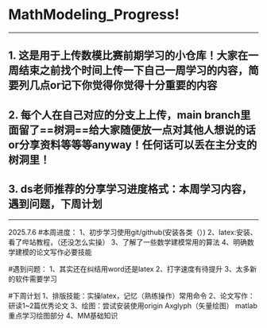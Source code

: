 # MathModeling_Progress!
---
## 1. 这是用于上传数模比赛前期学习的小仓库！大家在一周结束之前找个时间上传一下自己一周学习的内容，简要列几点or记下你觉得你觉得**十分重要的**内容
## 2. 每个人在自己对应的分支上上传，main branch里面留了==树洞==给大家随便放一点对其他人想说的话or分享资料等等等anyway！任何话可以丢在主分支的树洞里！
## 3. ds老师推荐的分享学习进度格式：本周学习内容，遇到问题，下周计划
---
2025.7.6
#本周进度：
1、初步学习使用git/github(安装各类（）)
2、latex:安装、看了哔站教程，（还没怎么实操）
3、了解了一些数学建模常用的算法
4、明确数学建模的论文写作必要技能

#遇到问题：
1、其实还在纠结用word还是latex
2、打字速度有待提升
3、太多新的软件需要学习

#下周计划
1、排版技能：实操latex，记忆（熟练操作）常用命令
2、论文写作：研读1~2篇优秀论文
3、绘图：尝试安装使用origin
        Axglyph（矢量绘图）
        matlab重点学习绘图部分
4、MM基础知识

